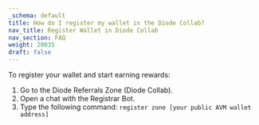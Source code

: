 ```yaml
---
_schema: default
title: How do I register my wallet in the Diode Collab?
nav_title: Register Wallet in Diode Collab
nav_section: FAQ
weight: 20035
draft: false
---
```

To register your wallet and start earning rewards:

1. Go to the Diode Referrals Zone (Diode Collab).
2. Open a chat with the Registrar Bot.
3. Type the following command: `register zone [your public AVM wallet address]`